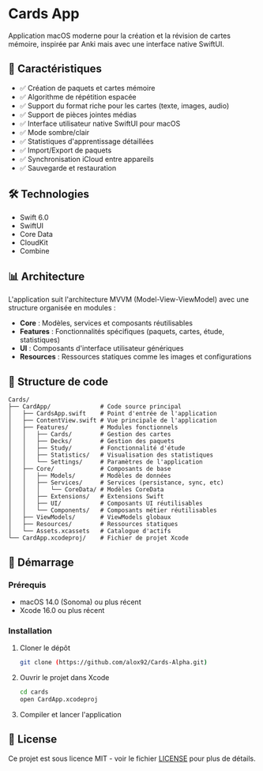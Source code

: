 # Cards App

Application macOS moderne pour la création et la révision de cartes mémoire, inspirée par Anki mais avec une interface native SwiftUI.

## 🚀 Caractéristiques

- ✅ Création de paquets et cartes mémoire
- ✅ Algorithme de répétition espacée
- ✅ Support du format riche pour les cartes (texte, images, audio)
- ✅ Support de pièces jointes médias
- ✅ Interface utilisateur native SwiftUI pour macOS
- ✅ Mode sombre/clair
- ✅ Statistiques d'apprentissage détaillées
- ✅ Import/Export de paquets
- ✅ Synchronisation iCloud entre appareils
- ✅ Sauvegarde et restauration

## 🛠️ Technologies

- Swift 6.0
- SwiftUI
- Core Data
- CloudKit
- Combine

## 📊 Architecture

L'application suit l'architecture MVVM (Model-View-ViewModel) avec une structure organisée en modules :

- **Core** : Modèles, services et composants réutilisables
- **Features** : Fonctionnalités spécifiques (paquets, cartes, étude, statistiques)
- **UI** : Composants d'interface utilisateur génériques
- **Resources** : Ressources statiques comme les images et configurations

## 🧩 Structure de code

```
Cards/
├── CardApp/              # Code source principal
│   ├── CardsApp.swift    # Point d'entrée de l'application
│   ├── ContentView.swift # Vue principale de l'application
│   ├── Features/         # Modules fonctionnels
│   │   ├── Cards/        # Gestion des cartes
│   │   ├── Decks/        # Gestion des paquets
│   │   ├── Study/        # Fonctionnalité d'étude
│   │   ├── Statistics/   # Visualisation des statistiques
│   │   └── Settings/     # Paramètres de l'application
│   ├── Core/             # Composants de base
│   │   ├── Models/       # Modèles de données
│   │   ├── Services/     # Services (persistance, sync, etc)
│   │   │   └── CoreData/ # Modèles CoreData
│   │   ├── Extensions/   # Extensions Swift
│   │   ├── UI/           # Composants UI réutilisables
│   │   └── Components/   # Composants métier réutilisables
│   ├── ViewModels/       # ViewModels globaux
│   ├── Resources/        # Ressources statiques
│   └── Assets.xcassets   # Catalogue d'actifs
└── CardApp.xcodeproj/    # Fichier de projet Xcode
```

## 🚀 Démarrage

### Prérequis

- macOS 14.0 (Sonoma) ou plus récent
- Xcode 16.0 ou plus récent

### Installation

1. Cloner le dépôt
   ```bash
   git clone (https://github.com/alox92/Cards-Alpha.git)
   ```

2. Ouvrir le projet dans Xcode
   ```bash
   cd cards
   open CardApp.xcodeproj
   ```

3. Compiler et lancer l'application

## 📝 License

Ce projet est sous licence MIT - voir le fichier [LICENSE](LICENSE) pour plus de détails. 
